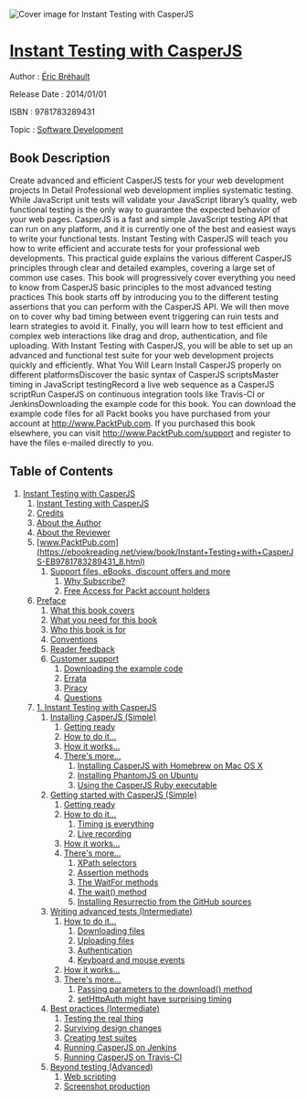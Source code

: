 ![Cover image for Instant Testing with CasperJS](https://imgdetail.ebookreading.net/cover/cover/software_development/EB9781783289431.jpg)

[Instant Testing with CasperJS](https://ebookreading.net/view/book/Instant+Testing+with+CasperJS-EB9781783289431_1.html "Instant Testing with CasperJS")
====================================================================================================================

Author : [Éric Bréhault](https://ebookreading.net/search/author/%C3%89ric+Br%C3%A9hault)

Release Date : 2014/01/01

ISBN : 9781783289431

Topic : [Software Development](https://ebookreading.net/search/category/software-development)

Book Description
-----------------

Create advanced and efficient CasperJS tests for your web development projects
In Detail
Professional web development implies systematic testing. While JavaScript unit tests will validate your JavaScript library’s quality, web functional testing is the only way to guarantee the expected behavior of your web pages. CasperJS is a fast and simple JavaScript testing API that can run on any platform, and it is currently one of the best and easiest ways to write your functional tests.
Instant Testing with CasperJS will teach you how to write efficient and accurate tests for your professional web developments. This practical guide explains the various different CasperJS principles through clear and detailed examples, covering a large set of common use cases. This book will progressively cover everything you need to know from CasperJS basic principles to the most advanced testing practices
This book starts off by introducing you to the different testing assertions that you can perform with the CasperJS API. We will then move on to cover why bad timing between event triggering can ruin tests and learn strategies to avoid it. Finally, you will learn how to test efficient and complex web interactions like drag and drop, authentication, and file uploading. With Instant Testing with CasperJS, you will be able to set up an advanced and functional test suite for your web development projects quickly and efficiently.
What You Will Learn
Install CasperJS properly on different platformsDiscover the basic syntax of CasperJS scriptsMaster timing in JavaScript testingRecord a live web sequence as a CasperJS scriptRun CasperJS on continuous integration tools like Travis-CI or JenkinsDownloading the example code for this book. You can download the example code files for all Packt books you have purchased from your account at http://www.PacktPub.com. If you purchased this book elsewhere, you can visit http://www.PacktPub.com/support and register to have the files e-mailed directly to you.
              
Table of Contents
-----------------

1. [Instant Testing with CasperJS](https://ebookreading.net/view/book/Instant+Testing+with+CasperJS-EB9781783289431_3.html)
    1. [Instant Testing with CasperJS](https://ebookreading.net/view/book/Instant+Testing+with+CasperJS-EB9781783289431_4.html)
    1. [Credits](https://ebookreading.net/view/book/Instant+Testing+with+CasperJS-EB9781783289431_5.html)
    1. [About the Author](https://ebookreading.net/view/book/Instant+Testing+with+CasperJS-EB9781783289431_6.html)
    1. [About the Reviewer](https://ebookreading.net/view/book/Instant+Testing+with+CasperJS-EB9781783289431_7.html)
    1. [www.PacktPub.com](https://ebookreading.net/view/book/Instant+Testing+with+CasperJS-EB9781783289431_8.html)
        1. [Support files, eBooks, discount offers and more](https://ebookreading.net/view/book/Instant+Testing+with+CasperJS-EB9781783289431_8.html#ch00lvl1sec01)
            1. [Why Subscribe?](https://ebookreading.net/view/book/Instant+Testing+with+CasperJS-EB9781783289431_8.html#ch00lvl2sec01)
            1. [Free Access for Packt account holders](https://ebookreading.net/view/book/Instant+Testing+with+CasperJS-EB9781783289431_8.html#ch00lvl2sec02)
    1. [Preface](https://ebookreading.net/view/book/Instant+Testing+with+CasperJS-EB9781783289431_9.html)
        1. [What this book covers](https://ebookreading.net/view/book/Instant+Testing+with+CasperJS-EB9781783289431_9.html#ch00lvl1sec02)
        1. [What you need for this book](https://ebookreading.net/view/book/Instant+Testing+with+CasperJS-EB9781783289431_10.html)
        1. [Who this book is for](https://ebookreading.net/view/book/Instant+Testing+with+CasperJS-EB9781783289431_11.html)
        1. [Conventions](https://ebookreading.net/view/book/Instant+Testing+with+CasperJS-EB9781783289431_12.html)
        1. [Reader feedback](https://ebookreading.net/view/book/Instant+Testing+with+CasperJS-EB9781783289431_13.html)
        1. [Customer support](https://ebookreading.net/view/book/Instant+Testing+with+CasperJS-EB9781783289431_14.html)
            1. [Downloading the example code](https://ebookreading.net/view/book/Instant+Testing+with+CasperJS-EB9781783289431_14.html#ch00lvl2sec03)
            1. [Errata](https://ebookreading.net/view/book/Instant+Testing+with+CasperJS-EB9781783289431_14.html#ch00lvl2sec04)
            1. [Piracy](https://ebookreading.net/view/book/Instant+Testing+with+CasperJS-EB9781783289431_14.html#ch00lvl2sec05)
            1. [Questions](https://ebookreading.net/view/book/Instant+Testing+with+CasperJS-EB9781783289431_14.html#ch00lvl2sec06)
    1. [1. Instant Testing with CasperJS](https://ebookreading.net/view/book/Instant+Testing+with+CasperJS-EB9781783289431_15.html)
        1. [Installing CasperJS (Simple)](https://ebookreading.net/view/book/Instant+Testing+with+CasperJS-EB9781783289431_15.html#ch01lvl1sec08)
            1. [Getting ready](https://ebookreading.net/view/book/Instant+Testing+with+CasperJS-EB9781783289431_15.html#ch01lvl2sec07)
            1. [How to do it...](https://ebookreading.net/view/book/Instant+Testing+with+CasperJS-EB9781783289431_15.html#ch01lvl2sec08)
            1. [How it works...](https://ebookreading.net/view/book/Instant+Testing+with+CasperJS-EB9781783289431_15.html#ch01lvl2sec09)
            1. [There&#39;s more...](https://ebookreading.net/view/book/Instant+Testing+with+CasperJS-EB9781783289431_15.html#ch01lvl2sec10)
                1. [Installing CasperJS with Homebrew on Mac OS X](https://ebookreading.net/view/book/Instant+Testing+with+CasperJS-EB9781783289431_15.html#ch01lvl3sec01)
                1. [Installing PhantomJS on Ubuntu](https://ebookreading.net/view/book/Instant+Testing+with+CasperJS-EB9781783289431_15.html#ch01lvl3sec02)
                1. [Using the CasperJS Ruby executable](https://ebookreading.net/view/book/Instant+Testing+with+CasperJS-EB9781783289431_15.html#ch01lvl3sec03)
        1. [Getting started with CasperJS (Simple)](https://ebookreading.net/view/book/Instant+Testing+with+CasperJS-EB9781783289431_16.html)
            1. [Getting ready](https://ebookreading.net/view/book/Instant+Testing+with+CasperJS-EB9781783289431_16.html#ch01lvl2sec11)
            1. [How to do it...](https://ebookreading.net/view/book/Instant+Testing+with+CasperJS-EB9781783289431_16.html#ch01lvl2sec12)
                1. [Timing is everything](https://ebookreading.net/view/book/Instant+Testing+with+CasperJS-EB9781783289431_16.html#ch01lvl3sec04)
                1. [Live recording](https://ebookreading.net/view/book/Instant+Testing+with+CasperJS-EB9781783289431_16.html#ch01lvl3sec05)
            1. [How it works...](https://ebookreading.net/view/book/Instant+Testing+with+CasperJS-EB9781783289431_16.html#ch01lvl2sec13)
            1. [There&#39;s more...](https://ebookreading.net/view/book/Instant+Testing+with+CasperJS-EB9781783289431_16.html#ch01lvl2sec14)
                1. [XPath selectors](https://ebookreading.net/view/book/Instant+Testing+with+CasperJS-EB9781783289431_16.html#ch01lvl3sec06)
                1. [Assertion methods](https://ebookreading.net/view/book/Instant+Testing+with+CasperJS-EB9781783289431_16.html#ch01lvl3sec07)
                1. [The WaitFor methods](https://ebookreading.net/view/book/Instant+Testing+with+CasperJS-EB9781783289431_16.html#ch01lvl3sec08)
                1. [The wait() method](https://ebookreading.net/view/book/Instant+Testing+with+CasperJS-EB9781783289431_16.html#ch01lvl3sec09)
                1. [Installing Resurrectio from the GitHub sources](https://ebookreading.net/view/book/Instant+Testing+with+CasperJS-EB9781783289431_16.html#ch01lvl3sec10)
        1. [Writing advanced tests (Intermediate)](https://ebookreading.net/view/book/Instant+Testing+with+CasperJS-EB9781783289431_17.html)
            1. [How to do it...](https://ebookreading.net/view/book/Instant+Testing+with+CasperJS-EB9781783289431_17.html#ch01lvl2sec15)
                1. [Downloading files](https://ebookreading.net/view/book/Instant+Testing+with+CasperJS-EB9781783289431_17.html#ch01lvl3sec11)
                1. [Uploading files](https://ebookreading.net/view/book/Instant+Testing+with+CasperJS-EB9781783289431_17.html#ch01lvl3sec12)
                1. [Authentication](https://ebookreading.net/view/book/Instant+Testing+with+CasperJS-EB9781783289431_17.html#ch01lvl3sec13)
                1. [Keyboard and mouse events](https://ebookreading.net/view/book/Instant+Testing+with+CasperJS-EB9781783289431_17.html#ch01lvl3sec14)
            1. [How it works...](https://ebookreading.net/view/book/Instant+Testing+with+CasperJS-EB9781783289431_17.html#ch01lvl2sec16)
            1. [There&#39;s more...](https://ebookreading.net/view/book/Instant+Testing+with+CasperJS-EB9781783289431_17.html#ch01lvl2sec17)
                1. [Passing parameters to the download() method](https://ebookreading.net/view/book/Instant+Testing+with+CasperJS-EB9781783289431_17.html#ch01lvl3sec15)
                1. [setHttpAuth might have surprising timing](https://ebookreading.net/view/book/Instant+Testing+with+CasperJS-EB9781783289431_17.html#ch01lvl3sec16)
        1. [Best practices (Intermediate)](https://ebookreading.net/view/book/Instant+Testing+with+CasperJS-EB9781783289431_18.html)
            1. [Testing the real thing](https://ebookreading.net/view/book/Instant+Testing+with+CasperJS-EB9781783289431_18.html#ch01lvl2sec18)
            1. [Surviving design changes](https://ebookreading.net/view/book/Instant+Testing+with+CasperJS-EB9781783289431_18.html#ch01lvl2sec19)
            1. [Creating test suites](https://ebookreading.net/view/book/Instant+Testing+with+CasperJS-EB9781783289431_18.html#ch01lvl2sec20)
            1. [Running CasperJS on Jenkins](https://ebookreading.net/view/book/Instant+Testing+with+CasperJS-EB9781783289431_18.html#ch01lvl2sec21)
            1. [Running CasperJS on Travis-CI](https://ebookreading.net/view/book/Instant+Testing+with+CasperJS-EB9781783289431_18.html#ch01lvl2sec22)
        1. [Beyond testing (Advanced)](https://ebookreading.net/view/book/Instant+Testing+with+CasperJS-EB9781783289431_19.html)
            1. [Web scripting](https://ebookreading.net/view/book/Instant+Testing+with+CasperJS-EB9781783289431_19.html#ch01lvl2sec23)
            1. [Screenshot production](https://ebookreading.net/view/book/Instant+Testing+with+CasperJS-EB9781783289431_19.html#ch01lvl2sec24)

